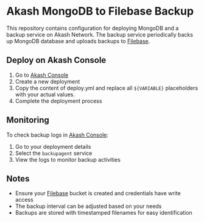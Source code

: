 # Akash MongoDB to Filebase Backup

This repository contains configuration for deploying MongoDB and a backup service on Akash Network. The backup service periodically backs up MongoDB database and uploads backups to [Filebase](https://console.filebase.com/).

## Deploy on Akash Console
1. Go to [Akash Console](https://console.akash.network/)
2. Create a new deployment
3. Copy the content of deploy.yml and replace all `${VARIABLE}` placeholders with your actual values.
4. Complete the deployment process

## Monitoring
To check backup logs in [Akash Console](https://console.akash.network/):
1. Go to your deployment details
2. Select the `backupagent` service
3. View the logs to monitor backup activities

## Notes
- Ensure your [Filebase](https://console.filebase.com/) bucket is created and credentials have write access
- The backup interval can be adjusted based on your needs
- Backups are stored with timestamped filenames for easy identification
